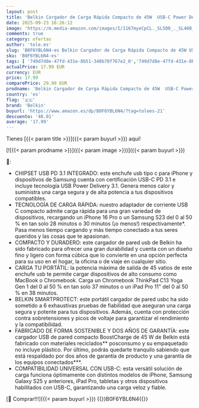 ```yaml
---
layout: post
title: 'Belkin Cargador de Carga Rápida Compacto de 45W  USB-C Power Delivery para Apple iPhone 17  iPhone 16  iPhone 15 Series  Samsung Galaxy S25  Pixel 10  iPad  AirPods y Otros - Blanco'
date: 2025-09-23 16:26:12
image: 'https://m.media-amazon.com/images/I/1167myeCpCL._SL500_._SL400_.jpg'
comments: true
category: ofertas
author: 'tole.es'
slug: 'B0F6YBL6N4-es Belkin Cargador de Carga Rápida Compacto de 45W USB-C...'
sku: 'B0F6YBL6N4-es'
tags: [ '749d7d8e-47fd-431e-8b51-348b70f767e2_0','749d7d8e-47fd-431e-8b51-348b70f767e2_6901','Accesorios para móviles','Arborist Merchandising Root','Cargadores de móvil de red','Cargadores para móviles','Comunicación móvil y accesorios','Electrónica','Self Service','Special Features Stores','Top Brands Tech Peripherals','Top Brands Tech Selection','apple','belkin','ipad','iphone','🇪🇸', ]
actualPrice: 17.99 EUR
currency: EUR
price: 17.99
comparePrice: 29.99 EUR
prodname: 'Belkin Cargador de Carga Rápida Compacto de 45W  USB-C Power Delivery para Apple iPhone 17  iPhone 16  iPhone 15 Series  Samsung Galaxy S25  Pixel 10  iPad  AirPods y Otros - Blanco'
country: 'es'
flag: '🇪🇸'
brand: 'Belkin'
buyurl: 'https://www.amazon.es/dp/B0F6YBL6N4/?tag=tolees-21'
descuento: '40.01'
average: '17.99'
---
```


Tienes [{{< param title >}}]({{< param buyurl >}}) aqui!

[![{{< param prodname >}}]({{< param image >}})]({{< param buyurl >}})

🔎:

- CHIPSET USB PD 3.1 INTEGRADO: este enchufe usb tipo c para iPhone y dispositivos de Samsung cuenta con certificación USB-C PD 3.1 e incluye tecnología USB Power Delivery 3.1. Genera menos calor y suministra una carga segura y de alta potencia a tus dispositivos compatibles.
- TECNOLOGÍA DE CARGA RÁPIDA: nuestro adaptador de corriente USB C compacto admite carga rápida para una gran variedad de dispositivos, recargando un iPhone 16 Pro o un Samsung S23 del 0 al 50 % en tan solo 28 minutos o 30 minutos (¡o menos!) respectivamente*. Pasa menos tiempo cargando y más tiempo conectado a tus seres queridos y las cosas que te apasionan.
- COMPACTO Y DURADERO: este cargador de pared usb de Belkin ha sido fabricado para ofrecer una gran durabilidad y cuenta con un diseño fino y ligero con forma cúbica que lo convierte en una opción perfecta para su uso en el hogar, la oficina o de viaje en cualquier sitio.
- CARGA TU PORTÁTIL: la potencia máxima de salida de 45 vatios de este enchufe usb te permite cargar dispositivos de alto consumo como MacBook o Chromebook. Carga un Chromebook ThinkPad C13 Yoga Gen 1 del 0 al 50 % en tan solo 37 minutos o un iPad Pro 11" del 0 al 50 % en 38 minutos.
- BELKIN SMARTPROTECT: este portátil cargador de pared usbc ha sido sometido a 6 exhaustivas pruebas de fiabilidad que aseguran una carga segura y potente para tus dispositivos. Además, cuenta con protección contra sobretensiones y picos de voltaje para garantizar el rendimiento y la compatibilidad.
- FABRICADO DE FORMA SOSTENIBLE Y DOS AÑOS DE GARANTÍA: este cargador USB de pared compacto BoostCharge de 45 W de Belkin está fabricado con materiales reciclados** posconsumo y su empaquetado no incluye plástico. Por último, podrás quedarte tranquilo sabiendo que está respaldado por dos años de garantía de producto y una garantía de los equipos conectados***.
- COMPATIBILIDAD UNIVERSAL CON USB-C: esta versátil solución de carga funciona óptimamente con distintos modelos de iPhone, Samsung Galaxy S25 y anteriores, iPad Pro, tabletas y otros dispositivos habilitados con USB-C, garantizando una carga veloz y fiable.

[🛒 Comprar!!!]({{< param buyurl >}})
{{<world>}}B0F6YBL6N4{{</world>}}
